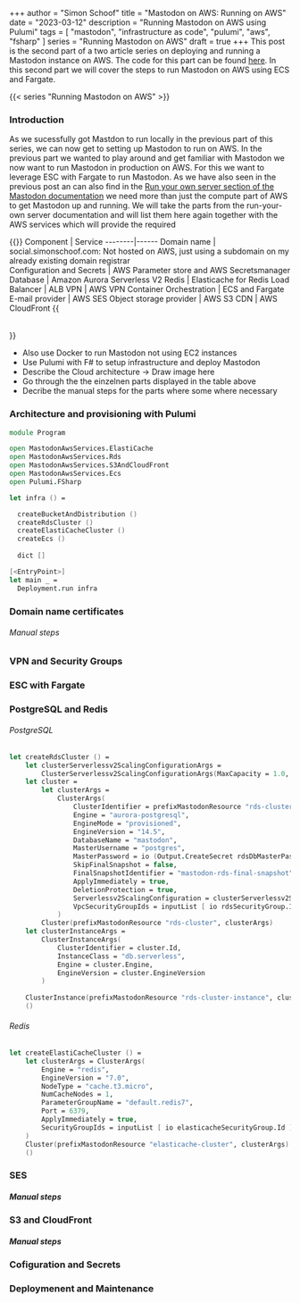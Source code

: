 +++
author = "Simon Schoof"
title = "Mastodon on AWS: Running on AWS"
date = "2023-03-12"
description = "Running Mastodon on AWS using Pulumi"
tags = [
    "mastodon",
    "infrastructure as code", 
    "pulumi",
    "aws",
    "fsharp"
]
series = "Running Mastodon on AWS"
draft = true
+++
This post is the second part of a two article series on deploying and running a Mastodon instance on AWS. 
The code for this part can be found [here](https://github.com/simonschoof/mastodon-aws/tree/main/infrastructure/aws-services).
In this second part we will cover the steps to run Mastodon on AWS using ECS and Fargate.

{{< series "Running Mastodon on AWS" >}} 

### Introduction 

As we sucessfully got Mastdon to run locally in the previous part of this series, we can now get to setting up Mastodon to run on AWS. In the previous part we wanted to play around and get familiar with Mastodon we now want to run Mastodon in production on AWS. For this we want to leverage ESC with Fargate to run Mastodon. As we have also seen in the previous post an can also find in the [Run your own server section of the Mastodon documentation](https://docs.joinmastodon.org/user/run-your-own/#so-you-want-to-run-your-own-mastodon-server) we need more than just the compute part of AWS to get Mastodon up and running. We will take the parts from the run-your-own server documentation and will list them here again together with the AWS services which will provide the required 

{{<table tableWidth="95%">}}
Component | Service 
--------|------
Domain name | social.simonschoof.com: Not hosted on AWS, just using a subdomain on my already existing domain registrar  
Configuration and Secrets | AWS Parameter store and AWS Secretsmanager
Database | Amazon Aurora Serverless V2
Redis | Elasticache for Redis 
Load Balancer | ALB
VPN | AWS VPN
Container Orchestration | ECS and Fargate
E-mail provider | AWS SES
Object storage provider | AWS S3 
CDN | AWS CloudFront
{{</table>}}

* Also use Docker to run Mastodon not using EC2 instances
* Use Pulumi with F# to setup infrastructure and deploy Mastodon
* Describe the Cloud architecture -> Draw image here
* Go through the the einzelnen parts displayed in the table above
* Decribe the manual steps for the parts where some where necessary

### Architecture and provisioning with Pulumi

```fsharp
module Program

open MastodonAwsServices.ElastiCache
open MastodonAwsServices.Rds
open MastodonAwsServices.S3AndCloudFront
open MastodonAwsServices.Ecs
open Pulumi.FSharp

let infra () =

  createBucketAndDistribution () 
  createRdsCluster ()
  createElastiCacheCluster ()
  createEcs ()
  
  dict []

[<EntryPoint>]
let main _ =
  Deployment.run infra
```

### Domain name certificates

###### Manual steps

### VPN and Security Groups
### ESC with Fargate

### PostgreSQL and Redis

###### PostgreSQL

```fsharp
let createRdsCluster () =
    let clusterServerlessv2ScalingConfigurationArgs =
        ClusterServerlessv2ScalingConfigurationArgs(MaxCapacity = 1.0, MinCapacity = 0.5)
    let cluster =
        let clusterArgs =
            ClusterArgs(
                ClusterIdentifier = prefixMastodonResource "rds-cluster-identifier",
                Engine = "aurora-postgresql",
                EngineMode = "provisioned",
                EngineVersion = "14.5",
                DatabaseName = "mastodon",
                MasterUsername = "postgres",
                MasterPassword = io (Output.CreateSecret rdsDbMasterPassword),
                SkipFinalSnapshot = false,
                FinalSnapshotIdentifier = "mastodon-rds-final-snapshot",
                ApplyImmediately = true,
                DeletionProtection = true,
                Serverlessv2ScalingConfiguration = clusterServerlessv2ScalingConfigurationArgs,
                VpcSecurityGroupIds = inputList [ io rdsSecurityGroup.Id ]
            )
        Cluster(prefixMastodonResource "rds-cluster", clusterArgs)
    let clusterInstanceArgs =
        ClusterInstanceArgs(
            ClusterIdentifier = cluster.Id,
            InstanceClass = "db.serverless",
            Engine = cluster.Engine,
            EngineVersion = cluster.EngineVersion
        )
    
    ClusterInstance(prefixMastodonResource "rds-cluster-instance", clusterInstanceArgs) |> ignore
    ()
```

###### Redis

```fsharp
let createElastiCacheCluster () =
    let clusterArgs = ClusterArgs(
        Engine = "redis",
        EngineVersion = "7.0",
        NodeType = "cache.t3.micro",
        NumCacheNodes = 1,
        ParameterGroupName = "default.redis7",
        Port = 6379,
        ApplyImmediately = true,
        SecurityGroupIds = inputList [ io elasticacheSecurityGroup.Id ]
    )
    Cluster(prefixMastodonResource "elasticache-cluster", clusterArgs) |> ignore
    ()
```

### SES

##### Manual steps

### S3 and CloudFront

##### Manual steps

### Cofiguration and Secrets

### Deploymenent and Maintenance

